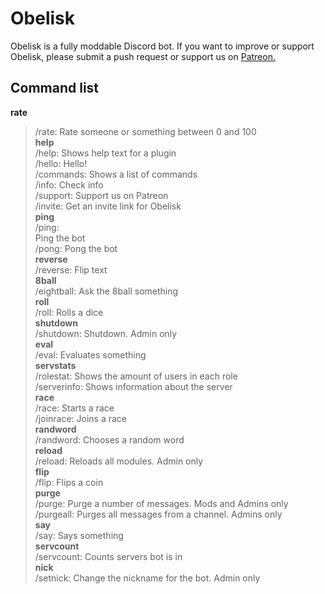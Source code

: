 # Obelisk
 Obelisk is a fully moddable Discord bot. 
 If you want to improve or support Obelisk, please submit a push request or support us on [Patreon.](https://patreon.com/botception)
 
 ## Command list
 
 **rate**  
 >/rate: Rate someone or something between 0 and 100  
 **help**  
 >/help: Shows help text for a plugin  
 >/hello: Hello!  
 >/commands: Shows a list of commands  
 >/info: Check info  
 >/support: Support us on Patreon  
 >/invite: Get an invite link for Obelisk  
 **ping**  
 >/ping:  
 Ping the bot  
 >/pong: Pong the bot  
 **reverse**  
 >/reverse: Flip text  
 **8ball**  
 >/eightball: Ask the 8ball something  
 **roll**  
 >/roll: Rolls a dice  
 **shutdown**  
 >/shutdown: Shutdown. Admin only  
 **eval**  
 >/eval: Evaluates something  
 **servstats**  
 >/rolestat: Shows the amount of users in each role  
 >/serverinfo: Shows information about the server  
 **race**  
 >/race: Starts a race  
 >/joinrace: Joins a race  
 **randword**  
 >/randword: Chooses a random word  
 **reload**  
 >/reload: Reloads all modules. Admin only  
 **flip**  
 >/flip: Flips a coin  
 **purge**  
 >/purge: Purge a number of messages. Mods and Admins only  
 >/purgeall: Purges all messages from a channel. Admins only  
 **say**  
 >/say: Says something  
 **servcount**  
 >/servcount: Counts servers bot is in  
 **nick**  
 >/setnick: Change the nickname for the bot. Admin only  
 
